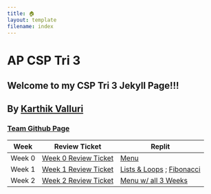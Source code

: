 ```yaml
---
title: 🏠
layout: template
filename: index
--- 
```


# AP CSP Tri 3

## Welcome to my CSP Tri 3 Jekyll Page!!!

## By [Karthik Valluri](https://github.com/kar722)


### [Team Github Page](https://kar722.github.io/kylies-disciples/)


| Week      | Review Ticket | Replit |
| ----------- | ----------- | ----------- |
| Week 0      | [Week 0 Review Ticket](https://github.com/kar722/CSPTri3/issues/1)| [Menu](https://replit.com/@KarthikValluri/CSPTri3-1?lite=true#week0/menu.py)|
| Week 1   | [Week 1 Review Ticket](https://github.com/kar722/CSPTri3/issues/2)| [Lists & Loops](https://replit.com/@KarthikValluri/CSPTri3-1#week1/Lists+loops.py) ; [Fibonacci](https://replit.com/@KarthikValluri/CSPTri3-1#week1/fibonacci.py)|
| Week 2 | [Week 2 Review Ticket](https://github.com/kar722/CSPTri3/issues/3) | [Menu w/ all 3 Weeks](https://replit.com/@KarthikValluri/CSPTri3-1?lite=true#menu.py) |
